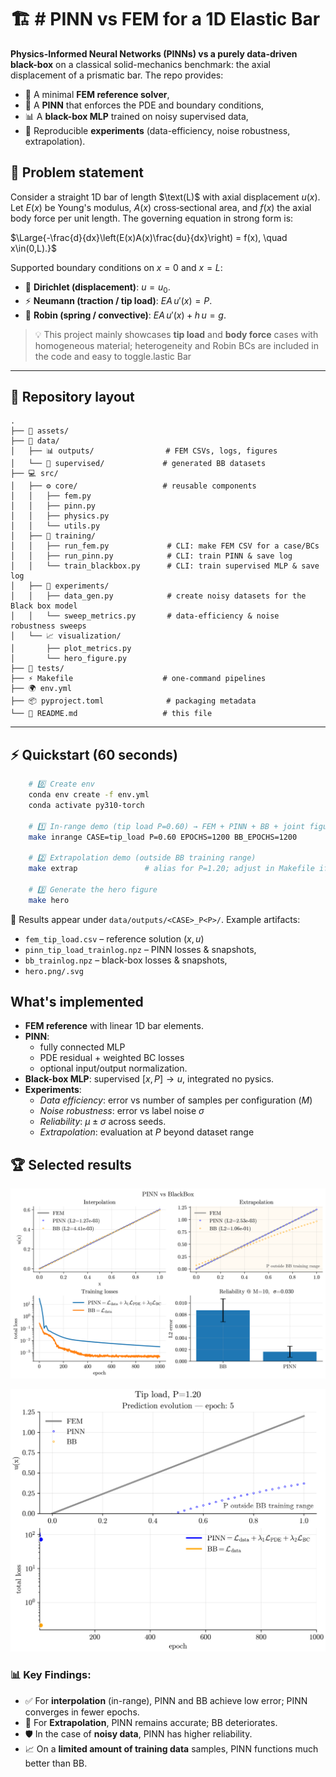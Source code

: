# 🏗️ # PINN vs FEM for a 1D Elastic Bar

**Physics-Informed Neural Networks (PINNs) vs a purely data-driven black-box** on a classical solid-mechanics benchmark: the axial displacement of a prismatic bar. The repo provides:
- 🔧 A minimal **FEM reference solver**,
- 🧠 A **PINN** that enforces the PDE and boundary conditions,
- 📊 A **black-box MLP** trained on noisy supervised data,
- 🔬 Reproducible **experiments** (data-efficiency, noise robustness, extrapolation).

## 📐 Problem statement

Consider a straight 1D bar of length $\text(L)$ with axial displacement $u(x)$. Let $E(x)$ be Young's modulus, $A(x)$ cross‑sectional area, and $f(x)$ the axial body force per unit length. The governing equation in strong form is:


$\Large{-\frac{d}{dx}\left(E(x)A(x)\frac{du}{dx}\right) = f(x), \quad x\in(0,L).}$

Supported boundary conditions on $x=0$ and $x=L$:

- 📌 **Dirichlet (displacement)**: $u=u_0$.
- ⚡ **Neumann (traction / tip load)**: $EA\,u'(x)=P$.
- 🔗 **Robin (spring / convective)**: $EA\,u'(x)+h\,u = g$.

> 💡 This project mainly showcases **tip load** and **body force** cases with homogeneous material; heterogeneity and Robin BCs are included in the code and easy to toggle.lastic Bar

---


## 📂 Repository layout

    .
    ├── 🎨 assets/
    ├── 📁 data/
    │   ├── 📊 outputs/                # FEM CSVs, logs, figures
    │   └── 🎯 supervised/             # generated BB datasets
    ├── 💻 src/
    │   ├── ⚙️ core/                   # reusable components
    │   │   ├── fem.py
    │   │   ├── pinn.py
    │   │   ├── physics.py
    │   │   └── utils.py
    │   ├── 🚀 training/
    │   │   ├── run_fem.py             # CLI: make FEM CSV for a case/BCs
    │   │   ├── run_pinn.py            # CLI: train PINN & save log
    │   │   └── train_blackbox.py      # CLI: train supervised MLP & save log
    │   ├── 🔬 experiments/
    │   │   ├── data_gen.py            # create noisy datasets for the Black box model
    │   │   └── sweep_metrics.py       # data-efficiency & noise robustness sweeps
    │   └── 📈 visualization/
    │       ├── plot_metrics.py
    │       └── hero_figure.py
    ├── 🧪 tests/
    ├── ⚡ Makefile                    # one-command pipelines
    ├── 🌍 env.yml
    ├── 📦 pyproject.toml              # packaging metadata
    └── 📖 README.md                   # this file

---

## ⚡ Quickstart (60 seconds)

```bash
    # 0️⃣ Create env
    conda env create -f env.yml
    conda activate py310-torch

    # 1️⃣ In-range demo (tip load P=0.60) → FEM + PINN + BB + joint figure
    make inrange CASE=tip_load P=0.60 EPOCHS=1200 BB_EPOCHS=1200

    # 2️⃣ Extrapolation demo (outside BB training range)
    make extrap               # alias for P=1.20; adjust in Makefile if desired

    # 3️⃣ Generate the hero figure
    make hero
  ```

📁 Results appear under `data/outputs/<CASE>_P<P>/`. Example artifacts:
- `fem_tip_load.csv` – reference solution $(x,u)$
- `pinn_tip_load_trainlog.npz` – PINN losses & snapshots,
- `bb_trainlog.npz` – black-box losses & snapshots,
- `hero.png/.svg`

## What's implemented
- **FEM reference** with linear 1D bar elements.
- **PINN**:
  - fully connected MLP
  - PDE residual + weighted BC losses
  - optional input/output normalization.
- **Black-box MLP**: supervised $[x, P] \rightarrow u$, integrated no pysics.
- **Experiments**:
  - *Data efficiency*: error vs number of samples per configuration $(M)$
  - *Noise robustness*: error vs label noise $\sigma$
  - *Reliability*: $\mu \displaystyle \pm \sigma$ across seeds.
  - *Extrapolation*: evaluation at $P$ beyond dataset range

## 🏆 Selected results

<p align="center">
  <img src="banners/hero_full.png" width="820" alt="Hero figure — tip load (in-range & extrapolation)">
</p>

<p align="center">
  <img src="banners/anim_joint_extrap.gif" width="820" alt="Joint animation — predictions (top) + losses (bottom), tip load extrapolation P=1.20">
  <br/>
  <em></em>
</p>

### 📊 Key Findings:

- ✅ For **interpolation** (in-range), $\text{PINN}$ and $\text{BB}$ achieve low error; $\text{PINN}$ converges in fewer epochs.
- 🚀 For **Extrapolation**, $\text{PINN}$ remains accurate; $\text{BB}$ deteriorates.
- 🛡️ In the case of **noisy data**, $\text{PINN}$ has higher reliability.
- 📈 On a **limited amount of training data** samples, $\text{PINN}$ functions much better than $\text{BB}$.

